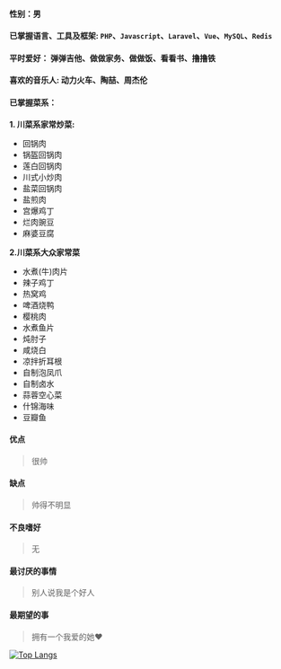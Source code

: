 #### 性别：男
#### 已掌握语言、工具及框架: `PHP`、`Javascript`、`Laravel`、`Vue`、`MySQL`、`Redis`
#### 平时爱好： 弹弹吉他、做做家务、做做饭、看看书、撸撸铁
#### 喜欢的音乐人: 动力火车、陶喆、周杰伦
#### 已掌握菜系：
**1. 川菜系家常炒菜:**
- 回锅肉
- 锅盔回锅肉
- 莲白回锅肉
- 川式小炒肉
- 盐菜回锅肉
- 盐煎肉
- 宫爆鸡丁
- 烂肉豌豆
- 麻婆豆腐

**2.川菜系大众家常菜**
- 水煮(牛)肉片
- 辣子鸡丁
- 热窝鸡
- 啤酒烧鸭
- 樱桃肉
- 水煮鱼片
- 炖肘子
- 咸烧白
- 凉拌折耳根
- 自制泡凤爪
- 自制卤水
- 蒜蓉空心菜
- 什锦海味
- 豆瓣鱼
#### 优点
> 很帅
#### 缺点
> 帅得不明显
#### 不良嗜好
> 无
#### 最讨厌的事情
> 别人说我是个好人
#### 最期望的事
> 拥有一个我爱的她❤️

[![Top Langs](https://github-readme-stats.vercel.app/api/top-langs/?username=xgbnl&layout=compact)](https://github.com/anuraghazra/github-readme-stats)
